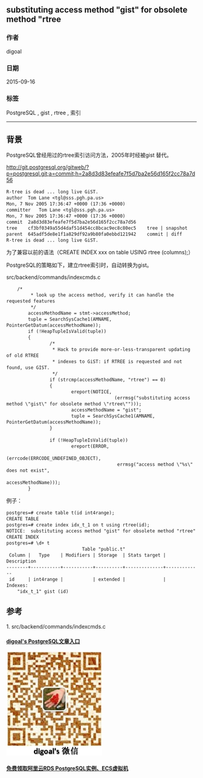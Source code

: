 ## substituting access method \"gist\" for obsolete method \"rtree  
                                                                                                               
### 作者                                                                                              
digoal                                                                                              
                                                                                              
### 日期                                                                                               
2015-09-16                                                                                   
                                                                                                
### 标签                                                                                              
PostgreSQL , gist , rtree , 索引   
                                                                                                          
----                                                                                                          
                                                                                                           
## 背景                                   
PostgreSQL曾经用过的rtree索引访问方法，2005年时经被gist 替代。  
  
http://git.postgresql.org/gitweb/?p=postgresql.git;a=commit;h=2a8d3d83efeafe7f5d7ba2e56d165f2cc78a7d56  
  
```  
R-tree is dead ... long live GiST.  
author	Tom Lane <tgl@sss.pgh.pa.us>	  
Mon, 7 Nov 2005 17:36:47 +0000 (17:36 +0000)  
committer	Tom Lane <tgl@sss.pgh.pa.us>	  
Mon, 7 Nov 2005 17:36:47 +0000 (17:36 +0000)  
commit	2a8d3d83efeafe7f5d7ba2e56d165f2cc78a7d56  
tree	cf3bf0349a55d4daf51d454cc8bcac9ec8c80ec5	tree | snapshot  
parent	645adf5de8e1f1a829df92a9b80fa0ebbd121942	commit | diff  
R-tree is dead ... long live GiST.  
```  
  
为了兼容以前的语法（CREATE INDEX xxx on table USING rtree (columns);）  
  
PostgreSQL的策略如下，建立rtree索引时，自动转换为gist。  
  
  
src/backend/commands/indexcmds.c  
  
```	  
	/*  
         * look up the access method, verify it can handle the requested features  
         */  
        accessMethodName = stmt->accessMethod;  
        tuple = SearchSysCache1(AMNAME, PointerGetDatum(accessMethodName));  
        if (!HeapTupleIsValid(tuple))  
        {  
                /*  
                 * Hack to provide more-or-less-transparent updating of old RTREE  
                 * indexes to GiST: if RTREE is requested and not found, use GIST.  
                 */  
                if (strcmp(accessMethodName, "rtree") == 0)  
                {  
                        ereport(NOTICE,  
                                        (errmsg("substituting access method \"gist\" for obsolete method \"rtree\"")));  
                        accessMethodName = "gist";  
                        tuple = SearchSysCache1(AMNAME, PointerGetDatum(accessMethodName));  
                }  
  
                if (!HeapTupleIsValid(tuple))  
                        ereport(ERROR,  
                                        (errcode(ERRCODE_UNDEFINED_OBJECT),  
                                         errmsg("access method \"%s\" does not exist",  
                                                        accessMethodName)));  
        }  
```  
  
例子：  
  
```  
postgres=# create table t(id int4range);  
CREATE TABLE  
postgres=# create index idx_t_1 on t using rtree(id);  
NOTICE:  substituting access method "gist" for obsolete method "rtree"  
CREATE INDEX  
postgres=# \d+ t  
                            Table "public.t"  
 Column |   Type    | Modifiers | Storage  | Stats target | Description   
--------+-----------+-----------+----------+--------------+-------------  
 id     | int4range |           | extended |              |   
Indexes:  
    "idx_t_1" gist (id)  
```  
  
## 参考  
1\. src/backend/commands/indexcmds.c  
  
  
  
  
  
  
  
  
  
  
  
  
  
  
  
#### [digoal's PostgreSQL文章入口](https://github.com/digoal/blog/blob/master/README.md "22709685feb7cab07d30f30387f0a9ae")
  
  
![digoal's weixin](../pic/digoal_weixin.jpg "f7ad92eeba24523fd47a6e1a0e691b59")
  
  
  
  
  
  
  
  
#### [免费领取阿里云RDS PostgreSQL实例、ECS虚拟机](https://www.aliyun.com/database/postgresqlactivity "57258f76c37864c6e6d23383d05714ea")
  
